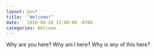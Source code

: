 ```yaml
---
layout: post
title:  "Welcome!"
date:   2016-09-26 13:00:00 -0700
categories: Welcome
---
```


Why are you here? Why am I here? Why is _any_ of this here?